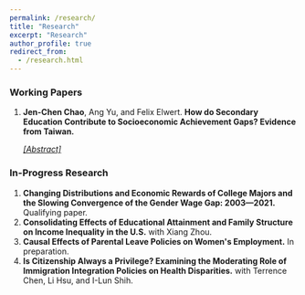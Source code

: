 ```yaml
---
permalink: /research/
title: "Research"
excerpt: "Research"
author_profile: true
redirect_from: 
  - /research.html
---
```


  <div align="left"><h3>Working Papers</h3></div>
  <p>
  <ol>
 <li>
<strong>Jen-Chen Chao</strong>, Ang Yu, and Felix Elwert. <b>How do Secondary Education Contribute to Socioeconomic Achievement Gaps? Evidence from Taiwan.</b>

<i><a href="#" onclick="toggle_visibility('handbook');">[Abstract]</a></i>
<div id="handbook" style="display:none;"><br> How do schools affect socioeconomic inequality in academic achievement? Many studies have sought to characterize the role of education in the stratification system, but few have jointly studied multiple mechanisms by which schools reduce or increase inequalities. We propose a unified theoretical framework that integrates three potentially equalizing or stratifying mechanisms of an educational system: (1) unequal access to high-quality schools; (2) heterogeneous returns to attending high-quality schools; and (3) differential selection into high-quality schools by students' socioeconomic origin (SES). Applying a novel causal decomposition method to data from the Taiwan Education Panel Survey, we find about 17%-20% of the SES achievement gap can be explained by SES disparities in the attendance rate of high-quality schools. Moreover, attending high-quality schools is slightly more beneficial for lower-SES students, reducing around 7%-10% of the achievement gap. Differential selection into schools, however, explains only about 1% of the achievement inequality. The findings suggest, therefore, that unequal access to high-quality schools diminishes its equalizing power, and that redistribution of admissions to high-quality schools can help narrow the SES achievement gap
	&nbsp;
</li> 

</ol>
</p>
   
  <div align="left"><h3>In-Progress Research</h3></div>
  <p>
  <ol>

  

<li>   
<b>Changing Distributions and Economic Rewards of College Majors and the Slowing Convergence of the Gender Wage Gap: 2003—2021.</b> Qualifying paper.
</li> 

<li>
<b>Consolidating Effects of Educational Attainment and Family Structure on Income Inequality in the U.S.</b> with Xiang Zhou.
</li> 

<li>
<b>Causal Effects of Parental Leave Policies on Women's Employment.</b> In preparation.
</li> 

<li>
<b>Is Citizenship Always a Privilege? Examining the Moderating Role of Immigration Integration Policies on Health Disparities.</b> with Terrence Chen, Li Hsu, and I-Lun Shih.
</li>

 </ol>
 </p>
